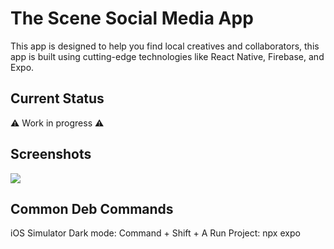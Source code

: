 # The Scene Social Media App

This app is designed to help you find local creatives and collaborators, this app is built using cutting-edge technologies like React Native, Firebase, and Expo.

## Current Status

⚠️ Work in progress ⚠️

## Screenshots

![](https://giphy.com/clips/SWAG-nba-heat-miami-tasI3bbXi970kU6ok2)

<!-- <img src="https://giphy.com/clips/SWAG-nba-heat-miami-tasI3bbXi970kU6ok2" width="200px"> -->

## Common Deb Commands

iOS Simulator Dark mode: Command + Shift + A
Run Project: npx expo
